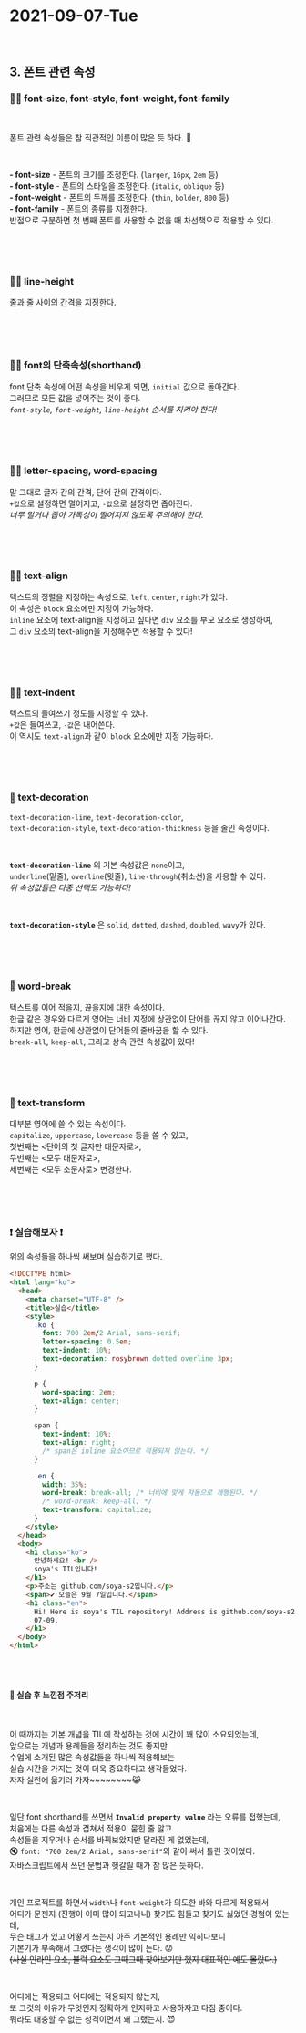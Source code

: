 # 2021-09-07-Tue

<br/>

## 3. 폰트 관련 속성

### 👩‍✈️ font-size, font-style, font-weight, font-family

<br>

폰트 관련 속성들은 참 직관적인 이름이 많은 듯 하다. 🙋

<br/>

**- font-size** - 폰트의 크기를 조정한다. (`larger`, `16px`, `2em` 등)  
**- font-style** - 폰트의 스타일을 조정한다. (`italic`, `oblique` 등)  
**- font-weight** - 폰트의 두께를 조정한다. (`thin`, `bolder`, `800` 등)  
**- font-family** - 폰트의 종류를 지정한다.  
 반점으로 구분하면 첫 번째 폰트를 사용할 수 없을 때 차선책으로 적용할 수 있다.

<br/>
<br/>
<br/>

### 👨‍✈️ line-height

줄과 줄 사이의 간격을 지정한다.

<br/>
<br/>
<br/>

### 👩‍🚀 font의 단축속성(shorthand)

font 단축 속성에 어떤 속성을 비우게 되면, `initial` 값으로 돌아간다.  
그러므로 모든 값을 넣어주는 것이 좋다.  
_`font-style`, `font-weight`, `line-height` 순서를 지켜야 한다!_

<br/>
<br/>
<br/>

### 👨‍🚀 letter-spacing, word-spacing

말 그대로 글자 간의 간격, 단어 간의 간격이다.  
`+값`으로 설정하면 멀어지고, `-값`으로 설정하면 좁아진다.  
_너무 멀거나 좁아 가독성이 떨어지지 않도록 주의해야 한다._

<br/>
<br/>
<br/>

### 👩‍⚖️ text-align

텍스트의 정렬을 지정하는 속성으로, `left`, `center`, `right`가 있다.  
이 속성은 `block` 요소에만 지정이 가능하다.  
`inline` 요소에 text-align을 지정하고 싶다면 `div` 요소를 부모 요소로 생성하여,  
그 `div` 요소의 text-align을 지정해주면 적용할 수 있다!

<br/>
<br/>
<br/>

### 👨‍⚖️ text-indent

텍스트의 들여쓰기 정도를 지정할 수 있다.  
`+값`은 들여쓰고, `-값`은 내어쓴다.  
이 역시도 `text-align`과 같이 `block` 요소에만 지정 가능하다.

<br/>
<br/>
<br/>

### 👰 text-decoration

`text-decoration-line`, `text-decoration-color`,  
 `text-decoration-style`, `text-decoration-thickness` 등을 줄인 속성이다.

 <br/>

**`text-decoration-line`** 의 기본 속성값은 `none`이고,  
`underline`(밑줄), `overline`(윗줄), `line-through`(취소선)을 사용할 수 있다.  
_위 속성값들은 다중 선택도 가능하다!_

<br/>

**`text-decoration-style`** 은 `solid`, `dotted`, `dashed`, `doubled`, `wavy`가 있다.

<br/>
<br/>
<br/>

### 🤵 word-break

텍스트를 이어 적을지, 끊을지에 대한 속성이다.  
한글 같은 경우와 다르게 영어는 너비 지정에 상관없이 단어를 끊지 않고 이어나간다.  
하지만 영어, 한글에 상관없이 단어들의 줄바꿈을 할 수 있다.  
`break-all`, `keep-all`, 그리고 상속 관련 속성값이 있다!

<br/>
<br/>
<br/>

### 👸 text-transform

대부분 영어에 쓸 수 있는 속성이다.  
`capitalize`, `uppercase`, `lowercase` 등을 쓸 수 있고,  
첫번째는 <단어의 첫 글자만 대문자로>,  
두번째는 <모두 대문자로>,  
세번째는 <모두 소문자로> 변경한다.

<br/>
<br/>
<br/>

### ❗ 실습해보자 ❗

위의 속성들을 하나씩 써보며 실습하기로 했다.

```html
<!DOCTYPE html>
<html lang="ko">
  <head>
    <meta charset="UTF-8" />
    <title>실습</title>
    <style>
      .ko {
        font: 700 2em/2 Arial, sans-serif;
        letter-spacing: 0.5em;
        text-indent: 10%;
        text-decoration: rosybrown dotted overline 3px;
      }

      p {
        word-spacing: 2em;
        text-align: center;
      }

      span {
        text-indent: 10%;
        text-align: right;
        /* span은 inline 요소이므로 적용되지 않는다. */
      }

      .en {
        width: 35%;
        word-break: break-all; /* 너비에 맞게 자동으로 개행된다. */
        /* word-break: keep-all; */
        text-transform: capitalize;
      }
    </style>
  </head>
  <body>
    <h1 class="ko">
      안녕하세요! <br />
      soya's TIL입니다!
    </h1>
    <p>주소는 github.com/soya-s2입니다.</p>
    <span>✔ 오늘은 9월 7일입니다.</span>
    <h1 class="en">
      Hi! Here is soya's TIL repository! Address is github.com/soya-s2. Today is
      07-09.
    </h1>
  </body>
</html>
```

<br/>
<br/>

#### 👻 실습 후 느낀점 주저리

<br/>

이 때까지는 기본 개념을 TIL에 작성하는 것에 시간이 꽤 많이 소요되었는데,  
앞으로는 개념과 용례들을 정리하는 것도 좋지만  
수업에 소개된 많은 속성값들을 하나씩 적용해보는  
실습 시간을 가지는 것이 더욱 중요하다고 생각들었다.  
자자 실천에 옮기러 가자~~~~~~~~😹

<br/>

일단 font shorthand를 쓰면서 **`Invalid property value`** 라는 오류를 접했는데,  
처음에는 다른 속성과 겹쳐서 적용이 묻힌 줄 알고  
속성들을 지우거나 순서를 바꿔보았지만 달라진 게 없었는데,  
🔇 `font: "700 2em/2 Arial, sans-serif"`와 같이 써서 틀린 것이었다.  
자바스크립트에서 쓰던 문법과 헷갈릴 때가 참 많은 듯하다.

<br/>
 
개인 프로젝트를 하면서 `width`나 `font-weight`가 의도한 바와 다르게 적용돼서   
어디가 문젠지 (진행이 이미 많이 되고나니) 찾기도 힘들고 찾기도 싫었던 경험이 있는데,   
무슨 태그가 있고 어떻게 쓰는지 아주 기본적인 용례만 익히다보니   
기본기가 부족해서 그랬다는 생각이 많이 든다. 😟   
~~(사실 인라인 요소, 블럭 요소도 그때그때 찾아보기만 했지 대표적인 예도 몰랐다.)~~

<br/>

어디에는 적용되고 어디에는 적용되지 않는지,  
또 그것의 이유가 무엇인지 정확하게 인지하고 사용하자고 다짐 중이다.  
뭐라도 대충할 수 없는 성격이면서 왜 그랬는지. 😈

<br/>
<br/>
